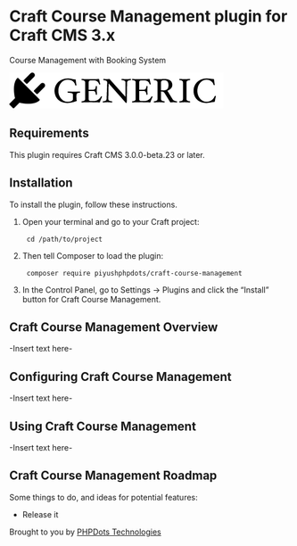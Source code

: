 # Craft Course Management plugin for Craft CMS 3.x

Course Management with Booking System

![Screenshot](resources/img/plugin-logo.png)

## Requirements

This plugin requires Craft CMS 3.0.0-beta.23 or later.

## Installation

To install the plugin, follow these instructions.

1. Open your terminal and go to your Craft project:

        cd /path/to/project

2. Then tell Composer to load the plugin:

        composer require piyushphpdots/craft-course-management

3. In the Control Panel, go to Settings → Plugins and click the “Install” button for Craft Course Management.

## Craft Course Management Overview

-Insert text here-

## Configuring Craft Course Management

-Insert text here-

## Using Craft Course Management

-Insert text here-

## Craft Course Management Roadmap

Some things to do, and ideas for potential features:

* Release it

Brought to you by [PHPDots Technologies](https://phpdots.com)
